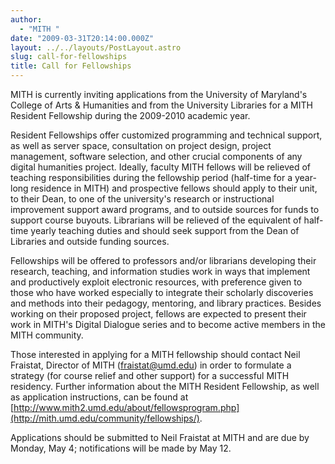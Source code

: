 ```yaml
---
author:
  - "MITH "
date: "2009-03-31T20:14:00.000Z"
layout: ../../layouts/PostLayout.astro
slug: call-for-fellowships
title: Call for Fellowships
---
```


MITH is currently inviting applications from the University of Maryland's College of Arts & Humanities and from the University Libraries for a MITH Resident Fellowship during the 2009-2010 academic year.

Resident Fellowships offer customized programming and technical support, as well as server space, consultation on project design, project management, software selection, and other crucial components of any digital humanities project. Ideally, faculty MITH fellows will be relieved of teaching responsibilities during the fellowship period (half-time for a year-long residence in MITH) and prospective fellows should apply to their unit, to their Dean, to one of the university's research or instructional improvement support award programs, and to outside sources for funds to support course buyouts. Librarians will be relieved of the equivalent of half-time yearly teaching duties and should seek support from the Dean of Libraries and outside funding sources.

Fellowships will be offered to professors and/or librarians developing their research, teaching, and information studies work in ways that implement and productively exploit electronic resources, with preference given to those who have worked especially to integrate their scholarly discoveries and methods into their pedagogy, mentoring, and library practices. Besides working on their proposed project, fellows are expected to present their work in MITH's Digital Dialogue series and to become active members in the MITH community.

Those interested in applying for a MITH fellowship should contact Neil Fraistat, Director of MITH ([fraistat@umd.edu](mailto:fraistat@umd.edu)) in order to formulate a strategy (for course relief and other support) for a successful MITH residency. Further information about the MITH Resident Fellowship, as well as application instructions, can be found at [http://www.mith2.umd.edu/about/fellowsprogram.php](http://mith.umd.edu/community/fellowships/).

Applications should be submitted to Neil Fraistat at MITH and are due by Monday, May 4; notifications will be made by May 12.
